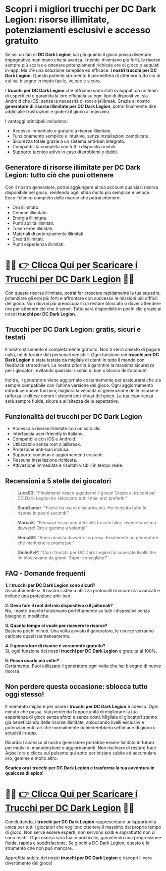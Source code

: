 <h1>Scopri i migliori trucchi per DC Dark Legion: risorse illimitate, potenziamenti esclusivi e accesso gratuito</h1>

<p>Se sei un fan di <strong>DC Dark Legion</strong>, sai già quanto il gioco possa diventare impegnativo man mano che si avanza. I nemici diventano più forti, le risorse sempre più scarse e ottenere potenziamenti richiede ore di gioco o acquisti in-app. Ma c'è una soluzione semplice ed efficace: <strong>i nostri trucchi per DC Dark Legion</strong>. Questo potente strumento ti permetterà di ottenere tutto ciò di cui hai bisogno in modo facile, veloce e sicuro.</p>

<p>I <strong>trucchi per DC Dark Legion</strong> che offriamo sono stati sviluppati da un team di esperti ed è garantita la loro efficacia su ogni tipo di dispositivo, sia Android che iOS, senza la necessità di root o jailbreak. Grazie al nostro <strong>generatore di risorse illimitate per DC Dark Legion</strong>, potrai finalmente dire addio alle frustrazioni e goderti il gioco al massimo.</p>

<p>I vantaggi principali includono:</p>
<ul>
  <li>Accesso immediato e gratuito a risorse illimitate.</li>
  <li>Funzionamento semplice e intuitivo, senza installazioni complicate.</li>
  <li>Sicurezza totale grazie a un sistema anti-ban integrato.</li>
  <li>Compatibilità completa con tutti i dispositivi mobili.</li>
  <li>Supporto tecnico attivo in caso di problemi o dubbi.</li>
</ul>

<h2>Generatore di risorse illimitate per DC Dark Legion: tutto ciò che puoi ottenere</h2>
<p>Con il nostro generatore, potrai aggiungere al tuo account qualsiasi risorsa disponibile nel gioco, rendendo ogni sfida molto più semplice e veloce. Ecco l'elenco completo delle risorse che potrai ottenere:</p>
<ul>
  <li>Oro illimitato.</li>
  <li>Gemme illimitate.</li>
  <li>Energia illimitata.</li>
  <li>Punti abilità illimitati.</li>
  <li>Token eroe illimitati.</li>
  <li>Materiali di potenziamento illimitati.</li>
  <li>Crediti illimitati.</li>
  <li>Punti esperienza illimitati.</li>
</ul>

# 🔴🔴 **[👉 Clicca Qui per Scaricare i Trucchi per DC Dark Legion](https://rebrand.ly/PixelPioneer)** 🔴🔴

<p>Con queste risorse illimitate, potrai far crescere rapidamente la tua squadra, potenziare gli eroi più forti e affrontare con successo le missioni più difficili del gioco. Non dovrai più preoccuparti di restare bloccato o dover attendere ore per ottenere ciò che ti serve. Tutto sarà disponibile in pochi clic grazie ai nostri <strong>trucchi per DC Dark Legion</strong>.</p>

<h2>Trucchi per DC Dark Legion: gratis, sicuri e testati</h2>
<p>Il nostro strumento è completamente gratuito. Non ti verrà chiesto di pagare nulla, né di fornire dati personali sensibili. Ogni funzione dei <strong>trucchi per DC Dark Legion</strong> è stata testata da migliaia di utenti in tutto il mondo con feedback straordinari. La nostra priorità è garantire la massima sicurezza per i giocatori, evitando qualsiasi rischio di ban o blocco dell'account.</p>

<p>Inoltre, il generatore viene aggiornato costantemente per assicurarsi che sia sempre compatibile con l’ultima versione del gioco. Ogni aggiornamento introduce nuove funzioni, migliora la velocità di generazione delle risorse e rafforza le difese contro i sistemi anti-cheat del gioco. La tua esperienza sarà sempre fluida, sicura e all’altezza delle aspettative.</p>

<h2>Funzionalità dei trucchi per DC Dark Legion</h2>
<ul>
  <li>Accesso a risorse illimitate con un solo clic.</li>
  <li>Interfaccia user-friendly in italiano.</li>
  <li>Compatibile con iOS e Android.</li>
  <li>Utilizzabile senza root o jailbreak.</li>
  <li>Protezione anti-ban inclusa.</li>
  <li>Supporto continuo e aggiornamenti costanti.</li>
  <li>Nessuna installazione richiesta.</li>
  <li>Attivazione immediata e risultati visibili in tempo reale.</li>
</ul>

<h2>Recensioni a 5 stelle dei giocatori</h2>
<blockquote>
  <p><strong>Luca93:</strong> "Finalmente riesco a godermi il gioco! Grazie ai trucchi per DC Dark Legion ho sbloccato tutti i miei eroi preferiti."</p>
</blockquote>
<blockquote>
  <p><strong>SaraGamer:</strong> "Facile da usare e sicurissimo. Ho ricevuto tutte le risorse in pochi secondi."</p>
</blockquote>
<blockquote>
  <p><strong>MarcoX:</strong> "Pensavo fosse uno dei soliti trucchi fake, invece funziona davvero! Oro e gemme a volontà!"</p>
</blockquote>
<blockquote>
  <p><strong>Elena89:</strong> "Sono rimasta davvero sorpresa. Finalmente un generatore che mantiene le promesse!"</p>
</blockquote>
<blockquote>
  <p><strong>GiulioPvP:</strong> "Con i trucchi per DC Dark Legion ho superato livelli che mi bloccavano da giorni. Super consigliato!"</p>
</blockquote>

<h2>FAQ - Domande frequenti</h2>
<p><strong>1. I trucchi per DC Dark Legion sono sicuri?</strong><br>
Assolutamente sì. Il nostro sistema utilizza protocolli di sicurezza avanzati e include una protezione anti-ban.</p>

<p><strong>2. Devo fare il root del mio dispositivo o il jailbreak?</strong><br>
No, i nostri trucchi funzionano perfettamente su tutti i dispositivi senza bisogno di modifiche.</p>

<p><strong>3. Quanto tempo ci vuole per ricevere le risorse?</strong><br>
Bastano pochi minuti. Una volta avviato il generatore, le risorse verranno caricate quasi istantaneamente.</p>

<p><strong>4. Il generatore di risorse è veramente gratuito?</strong><br>
Sì, ogni funzione dei nostri <strong>trucchi per DC Dark Legion</strong> è gratuita al 100%.</p>

<p><strong>5. Posso usarlo più volte?</strong><br>
Certamente. Puoi utilizzare il generatore ogni volta che hai bisogno di nuove risorse.</p>

<h2>Non perdere questa occasione: sblocca tutto oggi stesso!</h2>
<p>Il momento migliore per usare i <strong>trucchi per DC Dark Legion</strong> è adesso. Ogni minuto che passa, stai perdendo l’opportunità di migliorare la tua esperienza di gioco senza sforzi e senza costi. Migliaia di giocatori stanno già beneficiando delle risorse illimitate, sbloccando livelli esclusivi e potenziamenti rari che normalmente richiederebbero settimane di gioco o acquisti in-app.</p>

<p>Ricorda: l’accesso al nostro generatore potrebbe essere limitato in futuro per motivi di manutenzione o aggiornamenti. Non rischiare di restare fuori. Agisci ora e clicca sul pulsante qui sotto per iniziare subito ad accumulare oro, gemme e molto altro.</p>

<p><strong>Scarica ora i trucchi per DC Dark Legion e trasforma la tua avventura in qualcosa di epico!</strong></p>

# 🔴🔴 **[👉 Clicca Qui per Scaricare i Trucchi per DC Dark Legion](https://rebrand.ly/PixelPioneer)** 🔴🔴

<p>Concludendo, i <strong>trucchi per DC Dark Legion</strong> rappresentano un’opportunità unica per tutti i giocatori che vogliono ottenere il massimo dal proprio tempo di gioco. Non serve essere esperti, non servono soldi e soprattutto non ci sono rischi. Ogni risorsa sarà tua in pochi clic, garantendo una progressione fluida, rapida e soddisfacente. Se giochi a DC Dark Legion, questo è lo strumento che non può mancare.</p>

<p>Approfitta subito dei nostri <strong>trucchi per DC Dark Legion</strong> e riscopri il vero divertimento del gioco!</p>
